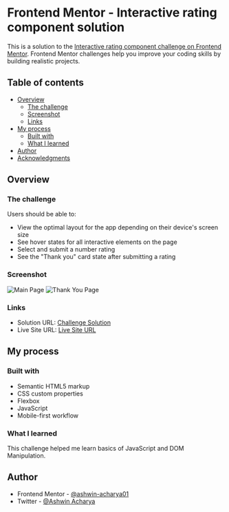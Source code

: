# Frontend Mentor - Interactive rating component solution

This is a solution to the [Interactive rating component challenge on Frontend Mentor](https://www.frontendmentor.io/challenges/interactive-rating-component-koxpeBUmI). Frontend Mentor challenges help you improve your coding skills by building realistic projects. 

## Table of contents

- [Overview](#overview)
  - [The challenge](#the-challenge)
  - [Screenshot](#screenshot)
  - [Links](#links)
- [My process](#my-process)
  - [Built with](#built-with)
  - [What I learned](#what-i-learned)
- [Author](#author)
- [Acknowledgments](#acknowledgments)


## Overview

### The challenge

Users should be able to:

- View the optimal layout for the app depending on their device's screen size
- See hover states for all interactive elements on the page
- Select and submit a number rating
- See the "Thank you" card state after submitting a rating

### Screenshot

![Main Page](https://user-images.githubusercontent.com/87590123/183301650-83497b8d-bdc0-4ed9-8f11-9c666abfb40e.png)
![Thank You Page](https://user-images.githubusercontent.com/87590123/183301704-cc33b2e1-a30d-49cc-8f68-06db13d7c17d.png)


### Links

- Solution URL: [Challenge Solution](https://github.com/ashwin-acharya01/Interactive-Rating-Component)
- Live Site URL: [Live Site URL](ratingcomponentfm.netlify.app)

## My process

### Built with

- Semantic HTML5 markup
- CSS custom properties
- Flexbox
- JavaScript
- Mobile-first workflow


### What I learned

This challenge helped me learn basics of JavaScript and DOM Manipulation.


## Author

- Frontend Mentor - [@ashwin-acharya01](https://www.frontendmentor.io/profile/ashwin-acharya01)
- Twitter - [@Ashwin Acharya](https://www.twitter.com/AshwinA61109683)

